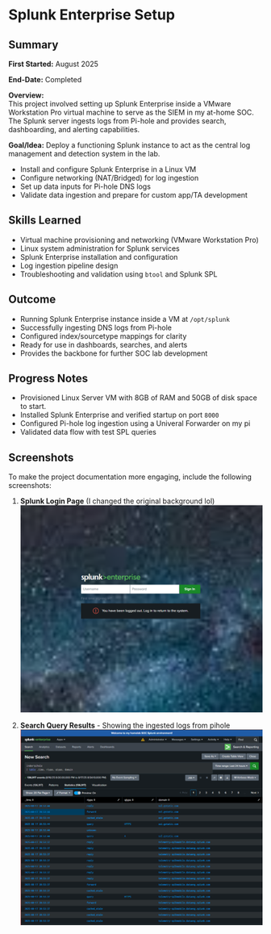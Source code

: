 # Splunk Enterprise Setup  
## Summary
**First Started:** August 2025  

**End-Date:** Completed  

**Overview:**  
This project involved setting up Splunk Enterprise inside a VMware Workstation Pro virtual machine to serve as the SIEM in my at-home SOC. The Splunk server ingests logs from Pi-hole and provides search, dashboarding, and alerting capabilities.  

**Goal/Idea:** Deploy a functioning Splunk instance to act as the central log management and detection system in the lab.  
- Install and configure Splunk Enterprise in a Linux VM  
- Configure networking (NAT/Bridged) for log ingestion  
- Set up data inputs for Pi-hole DNS logs  
- Validate data ingestion and prepare for custom app/TA development  

## Skills Learned
- Virtual machine provisioning and networking (VMware Workstation Pro)  
- Linux system administration for Splunk services  
- Splunk Enterprise installation and configuration  
- Log ingestion pipeline design  
- Troubleshooting and validation using `btool` and Splunk SPL  

## Outcome
- Running Splunk Enterprise instance inside a VM at `/opt/splunk`  
- Successfully ingesting DNS logs from Pi-hole  
- Configured index/sourcetype mappings for clarity  
- Ready for use in dashboards, searches, and alerts  
- Provides the backbone for further SOC lab development  

## Progress Notes
- Provisioned Linux Server VM with 8GB of RAM and 50GB of disk space to start.  
- Installed Splunk Enterprise and verified startup on port `8000`  
- Configured Pi-hole log ingestion using a Univeral Forwarder on my pi  
- Validated data flow with test SPL queries  

## Screenshots
To make the project documentation more engaging, include the following screenshots:  

1. **Splunk Login Page** (I changed the original background lol)   
![splunk login](images/splunk-login.png)

3. **Search Query Results** - Showing the ingested logs from pihole
![splunk search](images/pihole-logs.png)
